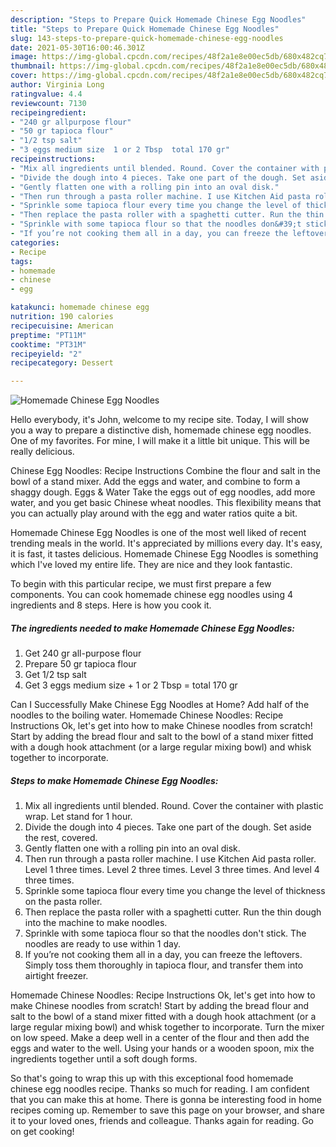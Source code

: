 ```yaml
---
description: "Steps to Prepare Quick Homemade Chinese Egg Noodles"
title: "Steps to Prepare Quick Homemade Chinese Egg Noodles"
slug: 143-steps-to-prepare-quick-homemade-chinese-egg-noodles
date: 2021-05-30T16:00:46.301Z
image: https://img-global.cpcdn.com/recipes/48f2a1e8e00ec5db/680x482cq70/homemade-chinese-egg-noodles-recipe-main-photo.jpg
thumbnail: https://img-global.cpcdn.com/recipes/48f2a1e8e00ec5db/680x482cq70/homemade-chinese-egg-noodles-recipe-main-photo.jpg
cover: https://img-global.cpcdn.com/recipes/48f2a1e8e00ec5db/680x482cq70/homemade-chinese-egg-noodles-recipe-main-photo.jpg
author: Virginia Long
ratingvalue: 4.4
reviewcount: 7130
recipeingredient:
- "240 gr allpurpose flour"
- "50 gr tapioca flour"
- "1/2 tsp salt"
- "3 eggs medium size  1 or 2 Tbsp  total 170 gr"
recipeinstructions:
- "Mix all ingredients until blended. Round. Cover the container with plastic wrap. Let stand for 1 hour."
- "Divide the dough into 4 pieces. Take one part of the dough. Set aside the rest, covered."
- "Gently flatten one with a rolling pin into an oval disk."
- "Then run through a pasta roller machine. I use Kitchen Aid pasta roller. Level 1 three times. Level 2 three times. Level 3 three times. And level 4 three times."
- "Sprinkle some tapioca flour every time you change the level of thickness on the pasta roller."
- "Then replace the pasta roller with a spaghetti cutter. Run the thin dough into the machine to make noodles."
- "Sprinkle with some tapioca flour so that the noodles don&#39;t stick. The noodles are ready to use within 1 day."
- "If you’re not cooking them all in a day, you can freeze the leftovers. Simply toss them thoroughly in tapioca flour, and transfer them into airtight freezer."
categories:
- Recipe
tags:
- homemade
- chinese
- egg

katakunci: homemade chinese egg 
nutrition: 190 calories
recipecuisine: American
preptime: "PT11M"
cooktime: "PT31M"
recipeyield: "2"
recipecategory: Dessert

---
```



![Homemade Chinese Egg Noodles](https://img-global.cpcdn.com/recipes/48f2a1e8e00ec5db/680x482cq70/homemade-chinese-egg-noodles-recipe-main-photo.jpg)

Hello everybody, it's John, welcome to my recipe site. Today, I will show you a way to prepare a distinctive dish, homemade chinese egg noodles. One of my favorites. For mine, I will make it a little bit unique. This will be really delicious.

Chinese Egg Noodles: Recipe Instructions Combine the flour and salt in the bowl of a stand mixer. Add the eggs and water, and combine to form a shaggy dough. Eggs &amp; Water Take the eggs out of egg noodles, add more water, and you get basic Chinese wheat noodles. This flexibility means that you can actually play around with the egg and water ratios quite a bit.

Homemade Chinese Egg Noodles is one of the most well liked of recent trending meals in the world. It's appreciated by millions every day. It's easy, it is fast, it tastes delicious. Homemade Chinese Egg Noodles is something which I've loved my entire life. They are nice and they look fantastic.


To begin with this particular recipe, we must first prepare a few components. You can cook homemade chinese egg noodles using 4 ingredients and 8 steps. Here is how you cook it.

<!--inarticleads1-->

##### The ingredients needed to make Homemade Chinese Egg Noodles:

1. Get 240 gr all-purpose flour
1. Prepare 50 gr tapioca flour
1. Get 1/2 tsp salt
1. Get 3 eggs medium size + 1 or 2 Tbsp = total 170 gr


Can I Successfully Make Chinese Egg Noodles at Home? Add half of the noodles to the boiling water. Homemade Chinese Noodles: Recipe Instructions Ok, let&#39;s get into how to make Chinese noodles from scratch! Start by adding the bread flour and salt to the bowl of a stand mixer fitted with a dough hook attachment (or a large regular mixing bowl) and whisk together to incorporate. 

<!--inarticleads2-->

##### Steps to make Homemade Chinese Egg Noodles:

1. Mix all ingredients until blended. Round. Cover the container with plastic wrap. Let stand for 1 hour.
1. Divide the dough into 4 pieces. Take one part of the dough. Set aside the rest, covered.
1. Gently flatten one with a rolling pin into an oval disk.
1. Then run through a pasta roller machine. I use Kitchen Aid pasta roller. Level 1 three times. Level 2 three times. Level 3 three times. And level 4 three times.
1. Sprinkle some tapioca flour every time you change the level of thickness on the pasta roller.
1. Then replace the pasta roller with a spaghetti cutter. Run the thin dough into the machine to make noodles.
1. Sprinkle with some tapioca flour so that the noodles don&#39;t stick. The noodles are ready to use within 1 day.
1. If you’re not cooking them all in a day, you can freeze the leftovers. Simply toss them thoroughly in tapioca flour, and transfer them into airtight freezer.


Homemade Chinese Noodles: Recipe Instructions Ok, let&#39;s get into how to make Chinese noodles from scratch! Start by adding the bread flour and salt to the bowl of a stand mixer fitted with a dough hook attachment (or a large regular mixing bowl) and whisk together to incorporate. Turn the mixer on low speed. Make a deep well in a center of the flour and then add the eggs and water to the well. Using your hands or a wooden spoon, mix the ingredients together until a soft dough forms. 

So that's going to wrap this up with this exceptional food homemade chinese egg noodles recipe. Thanks so much for reading. I am confident that you can make this at home. There is gonna be interesting food in home recipes coming up. Remember to save this page on your browser, and share it to your loved ones, friends and colleague. Thanks again for reading. Go on get cooking!
